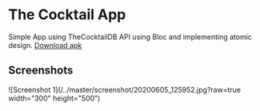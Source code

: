 # The Cocktail App

Simple App using TheCocktailDB API using Bloc and implementing atomic design. [Download apk](https://github.com/rizalmuhammad/the-cocktail/raw/master/release/app-release.apk)

## Screenshots
![Screenshot 1](/../master/screenshot/20200605_125952.jpg?raw=true width="300" height="500")


